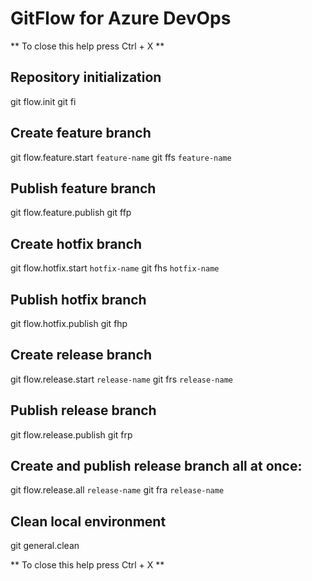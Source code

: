 # GitFlow for Azure DevOps

 ** To close this help press Ctrl + X **

## Repository initialization
git flow.init
git fi

## Create feature branch
git flow.feature.start `feature-name`
git ffs `feature-name`

## Publish feature branch
git flow.feature.publish
git ffp

## Create hotfix branch
git flow.hotfix.start `hotfix-name`
git fhs `hotfix-name`

## Publish hotfix branch
git flow.hotfix.publish
git fhp

## Create release branch
git flow.release.start `release-name`
git frs `release-name`

## Publish release branch
git flow.release.publish
git frp

## Create and publish release branch all at once:
git flow.release.all `release-name`
git fra `release-name`

## Clean local environment
git general.clean

 ** To close this help press Ctrl + X **
